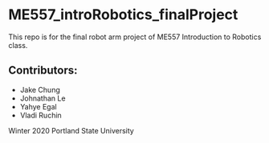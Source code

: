 # ME557_introRobotics_finalProject
This repo is for the final robot arm project of ME557 Introduction to Robotics class.
## Contributors:
- Jake Chung
- Johnathan Le
- Yahye Egal
- Vladi Ruchin

Winter 2020
Portland State University
